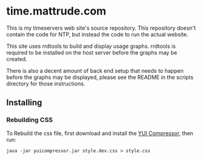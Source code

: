 # time.mattrude.com #

This is my timeservers web site's source repository.  This repository doesn't contain the code for NTP, but instead the code to run the actual website.

This site uses rrdtools to build and display usage graphs.  rrdtools is required to be installed on the host server before the graphs may be created.

There is also a decent amount of back end setup that needs to happen before the graphs may be displayed, please see the README in the scripts directory for those instructions.

## Installing ##

### Rebuilding CSS ###
To Rebuild the css file, first download and install the [YUI Compressor](https://github.com/yui/yuicompressor), then run:

    java -jar yuicompressor.jar style.dev.css > style.css

